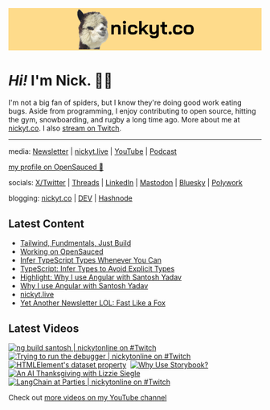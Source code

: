 <a href="https://www.nickyt.co" title="My website"><img src="github-banner.png" alt="An alpaca grinning with the words livecoding.ca beside them" /></a>

# <em>Hi!</em> I'm Nick. 👋🏻

I'm not a big fan of spiders, but I know they're doing good work eating bugs. Aside from programming, I enjoy contributing to open source, hitting the gym, snowboarding, and rugby a long time ago. More about me at [nickyt.co](https://www.nickyt.co). I also [stream on Twitch](https://nickyt.live).

---

media: [Newsletter](https://www.iamdeveloper.com/pages/newsletter/) | [nickyt.live](https://nickyt.live) | [YouTube](https://www.youtube.com/channel/UCBLlEq0co24VFJIMEHNcPOQ) | [Podcast](https://pod.iamdeveloper.com)

[my profile on OpenSauced 🍕](https://insights.opensauced.pizza/user/nickytonline?tab=highlights)

socials: [X/Twitter](https://twitter.com/nickytonline) | [Threads](https://www.threads.net/@nickytonline) | [LinkedIn](https://www.linkedin.com/in/nickytonline) | [Mastodon](https://toot.cafe/@nickytonline) | [Bluesky](https://staging.bsky.app/profile/nickyt.online) | [Polywork](https://polywork.com/nickytonline)

blogging: [nickyt.co](https://www.nickyt.co) | [DEV](https://dev.to/nickytonline) | [Hashnode](https://hashnode.iamdeveloper.com)

## Latest Content

<!-- BLOG-POST-LIST:START -->
- [Tailwind, Fundmentals, Just Build](https://www.twitch.tv/videos/1986045195)
- [Working on OpenSauced](https://www.twitch.tv/videos/1985940584)
- [Infer TypeScript Types Whenever You Can](https://www.twitch.tv/videos/1984891921)
- [TypeScript: Infer Types to Avoid Explicit Types](https://www.nickyt.co/blog/infer-types-to-avoid-explicit-types-1pnn/)
- [Highlight: Why I use Angular with Santosh Yadav](https://www.twitch.tv/videos/1983146003)
- [Why I use Angular with Santosh Yadav](https://www.twitch.tv/videos/1982698669)
- [nickyt.live](https://www.twitch.tv/videos/1982547732)
- [Yet Another Newsletter LOL: Fast Like a Fox](https://buttondown.email/nickytonline/archive/yet-another-newsletter-lol-fast-like-a-fox/)
<!-- BLOG-POST-LIST:END -->

## Latest Videos

<!-- VIDEO-LIST:START --><div><a href="https://www.youtube.com/watch?v=ITqo8EmGjuQ" title="ng build santosh | nickytonline on #Twitch"><img src="https://i2.ytimg.com/vi/ITqo8EmGjuQ/hqdefault.jpg" alt="ng build santosh | nickytonline on #Twitch" width="360" height="270" /></a>&nbsp;&nbsp;<a href="https://www.youtube.com/watch?v=p6K5eqeEnWQ" title="Trying to run the debugger | nickytonline on #Twitch"><img src="https://i1.ytimg.com/vi/p6K5eqeEnWQ/hqdefault.jpg" alt="Trying to run the debugger | nickytonline on #Twitch" width="360" height="270" /></a>&nbsp;&nbsp;<a href="https://www.youtube.com/watch?v=eSpkar-hNzU" title="HTMLElement's dataset property"><img src="https://i2.ytimg.com/vi/eSpkar-hNzU/hqdefault.jpg" alt="HTMLElement's dataset property" width="360" height="270" /></a>&nbsp;&nbsp;<a href="https://www.youtube.com/watch?v=040YjdhS67Q" title="Why Use Storybook?"><img src="https://i1.ytimg.com/vi/040YjdhS67Q/hqdefault.jpg" alt="Why Use Storybook?" width="360" height="270" /></a>&nbsp;&nbsp;<a href="https://www.youtube.com/watch?v=ykVobDTjocs" title="An AI Thanksgiving with Lizzie Siegle"><img src="https://i2.ytimg.com/vi/ykVobDTjocs/hqdefault.jpg" alt="An AI Thanksgiving with Lizzie Siegle" width="360" height="270" /></a>&nbsp;&nbsp;<a href="https://www.youtube.com/watch?v=3SXmoEFXc50" title="LangChain at Parties | nickytonline on #Twitch"><img src="https://i4.ytimg.com/vi/3SXmoEFXc50/hqdefault.jpg" alt="LangChain at Parties | nickytonline on #Twitch" width="360" height="270" /></a>&nbsp;&nbsp;</div><!-- VIDEO-LIST:END -->

Check out [more videos on my YouTube channel](https://www.youtube.com/channel/UCBLlEq0co24VFJIMEHNcPOQ)
